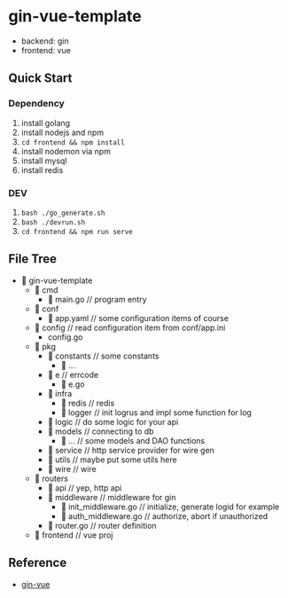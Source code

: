 # gin-vue-template
 - backend: gin
 - frontend: vue

## Quick Start
### Dependency
1. install golang
2. install nodejs and npm
3. `cd frontend && npm install`
4. install nodemon via npm
5. install mysql
6. install redis

### DEV
1. `bash ./go_generate.sh`
2. `bash ./devrun.sh`
3. `cd frontend && npm run serve`

## File Tree
- 📁 gin-vue-template
  - 📁 cmd
    - 📄 main.go // program entry
  - 📁 conf
    - 📄 app.yaml // some configuration items of course
  - 📁 config // read configuration item from conf/app.ini
    - config.go
  - 📁 pkg
    - 📁 constants // some constants
      - 📄 ...
    - 📁 e // errcode
        - 📄 e.go
    - 📁 infra
      - 📁 redis // redis
      - 📁 logger // init logrus and impl some function for log
    - 📁 logic // do some logic for your api
    - 📁 models // connecting to db
      - 📄 ... // some models and DAO functions
    - 📁 service // http service provider for wire gen
    - 📁 utils // maybe put some utils here
    - 📁 wire // wire
  - 📁 routers
    - 📁 api // yep, http api
    - 📁 middleware // middleware for gin
      - 📄 init_middleware.go // initialize, generate logid for example
      - 📄 auth_middleware.go // authorize, abort if unauthorized
    - 📄 router.go // router definition
  - 📁 frontend // vue proj


## Reference
 - [gin-vue](https://github.com/Bingjian-Zhu/gin-vue)

